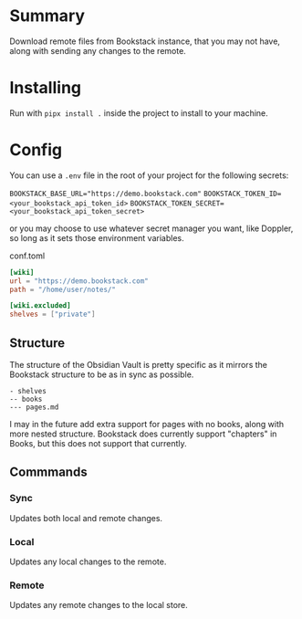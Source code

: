 # Summary

Download remote files from Bookstack instance, that you may not have, along with sending any changes to the remote.

# Installing

Run with `pipx install .` inside the project to install to your machine.

# Config

You can use a `.env` file in the root of your project for the following secrets:

`BOOKSTACK_BASE_URL="https://demo.bookstack.com"`
`BOOKSTACK_TOKEN_ID=<your_bookstack_api_token_id>`
`BOOKSTACK_TOKEN_SECRET=<your_bookstack_api_token_secret>`

or you may choose to use whatever secret manager you want, like Doppler, so long as it sets those environment variables.

conf.toml

```toml
[wiki]
url = "https://demo.bookstack.com"
path = "/home/user/notes/"

[wiki.excluded]
shelves = ["private"]
```

## Structure

The structure of the Obsidian Vault is pretty specific as it mirrors the Bookstack structure to be as in sync as possible.

```
- shelves
-- books
--- pages.md
```

I may in the future add extra support for pages with no books, along with more nested structure. Bookstack does currently support "chapters" in Books, but this does not support that currently.

## Commmands

### Sync

Updates both local and remote changes.

### Local

Updates any local changes to the remote.

### Remote

Updates any remote changes to the local store.
